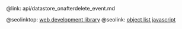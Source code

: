 @link: api/datastore_onafterdelete_event.md

@seolinktop: [web development library](https://webix.com)
@seolink: [object list javascript](https://webix.com/widget/list/)